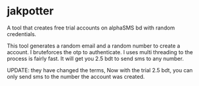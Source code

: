 # jakpotter
A tool that creates free trial accounts on alphaSMS bd with random credentials.

This tool generates a random email and a random number to create a account. I bruteforces the otp to authenticate. I uses multi threading to the process is fairly fast.
It will get you 2.5 bdt to send sms to any number.

UPDATE: they have changed the terms, Now with the trial 2.5 bdt, you can only send sms to the number the account was created.
